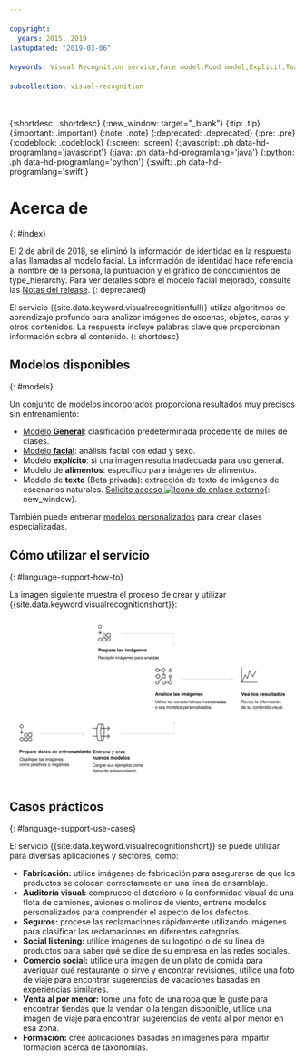 ```yaml
---

copyright:
  years: 2015, 2019
lastupdated: "2019-03-06"

keywords: Visual Recognition service,Face model,Food model,Explicit,Text recognition,Visual Recognition use cases

subcollection: visual-recognition

---
```


{:shortdesc: .shortdesc}
{:new_window: target="_blank"}
{:tip: .tip}
{:important: .important}
{:note: .note}
{:deprecated: .deprecated}
{:pre: .pre}
{:codeblock: .codeblock}
{:screen: .screen}
{:javascript: .ph data-hd-programlang='javascript'}
{:java: .ph data-hd-programlang='java'}
{:python: .ph data-hd-programlang='python'}
{:swift: .ph data-hd-programlang='swift'}

# Acerca de
{: #index}

El 2 de abril de 2018, se eliminó la información de identidad en la respuesta a las llamadas al modelo facial. La información de identidad hace referencia al nombre de la persona, la puntuación y el gráfico de conocimientos de type_hierarchy. Para ver detalles sobre el modelo facial mejorado, consulte las [Notas del release](/docs/services/visual-recognition?topic=visual-recognition-release-notes#2april2018).
{: deprecated}

El servicio {{site.data.keyword.visualrecognitionfull}} utiliza algoritmos de aprendizaje profundo para analizar imágenes de escenas, objetos, caras y otros contenidos. La respuesta incluye palabras clave que proporcionan información sobre el contenido.
{: shortdesc}

## Modelos disponibles
{: #models}

Un conjunto de modelos incorporados proporciona resultados muy precisos sin entrenamiento:

- [Modelo **General**](/docs/services/visual-recognition?topic=visual-recognition-customizing#general-model): clasificación predeterminada procedente de miles de clases.
- [Modelo **facial**](/docs/services/visual-recognition?topic=visual-recognition-getting-started-tutorial#detect-faces): análisis facial con edad y sexo.
- Modelo **explícito**: si una imagen resulta inadecuada para uso general.
- Modelo de **alimentos**: específico para imágenes de alimentos.
- Modelo de **texto** (Beta privada): extracción de texto de imágenes de escenarios naturales. [Solicite acceso ![Icono de enlace externo](../../icons/launch-glyph.svg "Icono de enlace externo")](https://datasciencex.typeform.com/to/nU6efl){: new_window}.

También puede entrenar [modelos personalizados](/docs/services/visual-recognition?topic=visual-recognition-tutorial-custom-classifier#tutorial-custom-classifier)
para crear clases especializadas.

## Cómo utilizar el servicio
{: #language-support-how-to}

La imagen siguiente muestra el proceso de crear y utilizar {{site.data.keyword.visualrecognitionshort}}:

![Describe el flujo del servicio {{site.data.keyword.visualrecognitionshort}}, desde la preparación, el entrenamiento y la clasificación de imágenes hasta la visualización de resultados.](images/visual-recognition-process-110717.svg)


## Casos prácticos
{: #language-support-use-cases}

El servicio {{site.data.keyword.visualrecognitionshort}} se puede utilizar para diversas aplicaciones y sectores, como:

- **Fabricación:** utilice imágenes de fabricación para asegurarse de que los productos se colocan correctamente en una línea de ensamblaje.
- **Auditoría visual:** compruebe el deterioro o la conformidad visual de una flota de camiones, aviones o molinos de viento, entrene modelos personalizados para comprender el aspecto de los defectos.
- **Seguros:** procese las reclamaciones rápidamente utilizando imágenes para clasificar las reclamaciones en diferentes categorías.
- **Social listening:** utilice imágenes de su logotipo o de su línea de productos para saber qué se dice de su empresa en las redes sociales.
- **Comercio social:** utilice una imagen de un plato de comida para averiguar qué restaurante lo sirve y encontrar revisiones, utilice una foto de viaje para encontrar sugerencias de vacaciones basadas en experiencias similares.
- **Venta al por menor:** tome una foto de una ropa que le guste para encontrar tiendas que la vendan o la tengan disponible, utilice una imagen de viaje para encontrar sugerencias de venta al por menor en esa zona.
- **Formación:** cree aplicaciones basadas en imágenes para impartir formación acerca de taxonomías.
